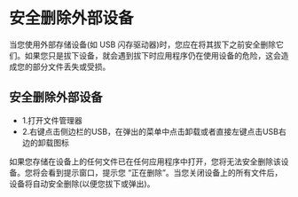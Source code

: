 # 安全删除外部设备
当您使用外部存储设备(如 USB 闪存驱动器)时，您应在将其拔下之前安全删除它们。如果您只是拔下设备，就会遇到拔下时应用程序仍在使用设备的危险，这会造成您的部分文件丢失或受损。

## 安全删除外部设备
- 1.打开文件管理器
- 2.右键点击侧边栏的USB，在弹出的菜单中点击卸载或者直接左键点击USB右边的卸载图标

如果您存储在设备上的任何文件已在任何应用程序中打开，您将无法安全删除该设备。您将会看到提示窗口，提示您 “正在删除”。当您关闭设备上的所有文件后，设备将自动安全删除(以便您拔下或弹出)。
